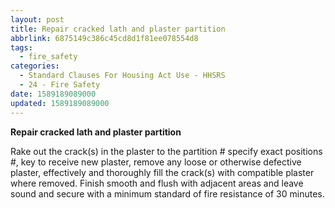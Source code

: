 ```yaml
---
layout: post
title: Repair cracked lath and plaster partition
abbrlink: 6875149c386c45cd8d1f81ee078554d8
tags:
  - fire_safety
categories:
  - Standard Clauses For Housing Act Use - HHSRS
  - 24 - Fire Safety
date: 1589189089000
updated: 1589189089000
---
```


**Repair cracked lath and plaster partition**

Rake out the crack(s) in the plaster to the partition # specify exact positions #, key to receive new plaster, remove any loose or otherwise defective plaster, effectively and thoroughly fill the crack(s) with compatible plaster where removed. Finish smooth and flush with adjacent areas and leave sound and secure with a minimum standard of fire resistance of 30 minutes.
